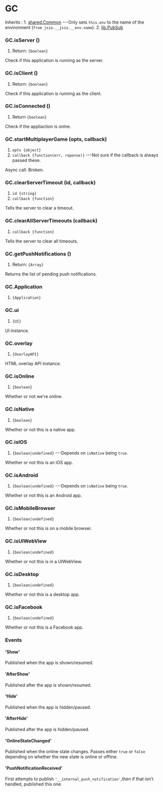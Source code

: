# GC

Inherits
:    1. [shared.Common](#shared.common) ---Only sets `this.env` to the name of the environment (`from jsio.__jsio.__env.name`).
     2. [lib.PubSub](./lib-pubsub.html)

### GC.isServer ()
1. Return: `{boolean}`

Check if this application is running as the server.

### GC.isClient ()
1. Return: `{boolean}`

Check if this application is running as the client.

### GC.isConnected ()
1. Return `{boolean}`

Check if the appliaction is onlne.

### GC.startMultiplayerGame (opts, callback)
1. `opts {object}`
2. `callback {function(err, reponse)}` ---Not sure if the callback is always passed these.

Async call. Broken.
 
### GC.clearServerTimeout (id, callback)
1. `id {string}`
2. `callback {function}`

Tells the server to clear a timeout.

### GC.clearAllServerTimeouts (callback)
1. `callback {function}`

Tells the server to clear all timeouts.

### GC.getPushNotifications ()
1. Return: `{Array}`

Returns the list of pending push notifications.

### GC.Application
1. `{Application}`

### GC.ui
1. `{UI}`

UI instance.

### GC.overlay
1. `{OverlayAPI}`

HTML overlay API instance.

### GC.isOnline
1. `{boolean}`

Whether or not we're online.

### GC.isNative
1. `{boolean}`

Whether or not this is a native app.

### GC.isIOS
1. `{boolean|undefined}` ---Depends on `isNative` being `true`.

Whether or not this is an iOS app.

### GC.isAndroid
1. `{boolean|undefined}` ---Depends on `isNative` being `true`.

Whether or not this is an Android app.

### GC.isMobileBrowser
1. `{boolean|undefined}`

Whether or not this is on a mobile browser.

### GC.isUIWebView
1. `{boolean|undefined}`

Whether or not this is in a UIWebView.

### GC.isDesktop
1. `{boolean|undefined}`

Whether or not this is a desktop app.

### GC.isFacebook
1. `{boolean|undefined}`

Whether or not this is a Facebook app.

### Events

#### \'Show\'

Published when the app is shown/resumed.

#### \'AfterShow\'

Published after the app is shown/resumed.

#### \'Hide\'

Published when the app is hidden/paused.

#### \'AfterHide\'

Published after the app is hidden/paused.

#### \'OnlineStateChanged\'

Published when the online state changes. Passes either `true` or `false` depending on whether the new state is online or offline.

#### \'PushNotificationReceived\'

First attempts to publish
`'__internal_push_notification'`,then if that isn't handled,
published this one.
